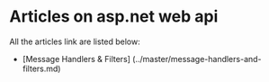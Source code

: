 # Articles on asp.net web api

All the articles link are listed below:

* [Message Handlers & Filters] (../master/message-handlers-and-filters.md)

